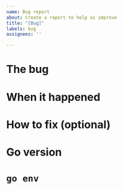 ```yaml
---
name: Bug report
about: Create a report to help us improve
title: "[Bug]"
labels: bug
assignees: ''

---
```


# The bug

# When it happened

# How to fix (optional)

# Go version

# `go env`
